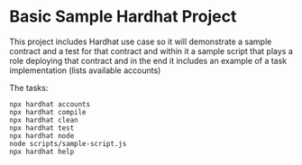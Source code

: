 # Basic Sample Hardhat Project

This project includes Hardhat use case so it will demonstrate a sample contract and a test for that contract
and within it a sample script that plays a role deploying that contract
and in the end it includes an example of a task implementation (lists available accounts)

The tasks:

```shell
npx hardhat accounts
npx hardhat compile
npx hardhat clean
npx hardhat test
npx hardhat node
node scripts/sample-script.js
npx hardhat help
```

